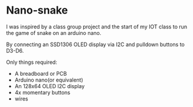# Nano-snake

I was inspired by a class group project and the start of my IOT class to run the game of snake on an arduino nano.

By connecting an SSD1306 OLED display via I2C and pulldown buttons to D3-D6.

Only things required:
* A breadboard or PCB
* Arduino nano(or equivalent)
* An 128x64 OLED I2C display
* 4x momentary buttons
* wires
